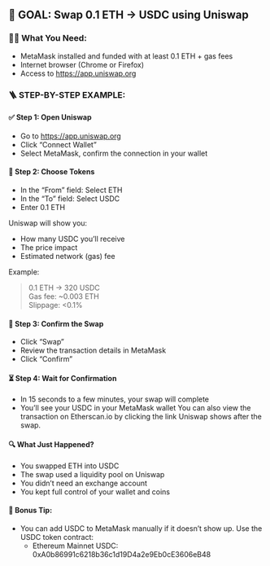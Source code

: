 ## 🎯 GOAL: Swap 0.1 ETH → USDC using Uniswap

### 🧑‍💻 What You Need:
* MetaMask installed and funded with at least 0.1 ETH + gas fees
* Internet browser (Chrome or Firefox)
* Access to https://app.uniswap.org

### 🪜 STEP-BY-STEP EXAMPLE:

#### ✅ Step 1: Open Uniswap
* Go to https://app.uniswap.org
* Click “Connect Wallet”
* Select MetaMask, confirm the connection in your wallet

#### 💱 Step 2: Choose Tokens
* In the “From” field: Select ETH
* In the “To” field: Select USDC
* Enter 0.1 ETH

Uniswap will show you:
* How many USDC you’ll receive
* The price impact
* Estimated network (gas) fee

Example:
> 0.1 ETH → 320 USDC  
> Gas fee: ~0.003 ETH  
> Slippage: <0.1%

#### 🔐 Step 3: Confirm the Swap
* Click “Swap”
* Review the transaction details in MetaMask
* Click “Confirm”

#### ⏳ Step 4: Wait for Confirmation
* In 15 seconds to a few minutes, your swap will complete
* You’ll see your USDC in your MetaMask wallet
You can also view the transaction on Etherscan.io by clicking the link Uniswap shows after the swap.

#### 🔍 What Just Happened?
* You swapped ETH into USDC
* The swap used a liquidity pool on Uniswap
* You didn’t need an exchange account
* You kept full control of your wallet and coins

#### 🧠 Bonus Tip:
* You can add USDC to MetaMask manually if it doesn’t show up. Use the USDC token contract:
  * Ethereum Mainnet USDC: 0xA0b86991c6218b36c1d19D4a2e9Eb0cE3606eB48
